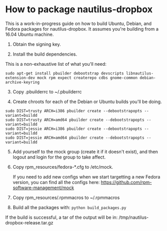 # How to package nautilus-dropbox

This is a work-in-progress guide on how to build Ubuntu, Debian, and
Fedora packages for nautilus-dropbox. It assumes you're building from
a 16.04 Ubuntu machine.

1. Obtain the signing key.

2. Install the build dependencies.

This is a non-exhaustive list of what you'll need:

```
sudo apt-get install pbuilder debootstrap devscripts libnautilus-extension-dev mock rpm expect createrepo cdbs gnome-common debian-archive-keyring
```

3. Copy .pbuilderrc to ~/.pbuilderrc

4. Create chroots for each of the Debian or Ubuntu builds you'll be doing.

```
sudo DIST=trusty ARCH=i386 pbuilder create --debootstrapopts --variant=buildd
sudo DIST=trusty ARCH=amd64 pbuilder create --debootstrapopts --variant=buildd
sudo DIST=jessie ARCH=i386 pbuilder create --debootstrapopts --variant=buildd
sudo DIST=jessie ARCH=amd64 pbuilder create --debootstrapopts --variant=buildd
```

5. Add yourself to the mock group (create it if it doesn't exist), and
   then logout and login for the group to take affect.

6. Copy rpm_resources/fedora-*.cfg to /etc/mock.

   If you need to add new configs when we start targetting a new Fedora version,
   you can find all the configs here:  https://github.com/rpm-software-management/mock

7. Copy rpm_resources/.rpmmacros to ~/.rpmmacros

8. Build all the packages with: `python build_packages.py`

If the build is successful, a tar of the output will be in: /tmp/nautilus-dropbox-release.tar.gz
